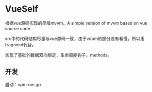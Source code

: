 # VueSelf #
根据vue源码实现的简版mvvm。A simple version of mvvm based on vue source code.

src中的代码结构尽量与vue源码一致，由于vdom的部分没有看懂，所以用fragment代替。

实现了基础的数据双向绑定，生命周期钩子，methods。
## 开发 ##
启动：npm run go
